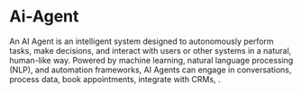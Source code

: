 # Ai-Agent
An AI Agent is an intelligent system designed to autonomously perform tasks, make decisions, and interact with users or other systems in a natural, human-like way. Powered by machine learning, natural language processing (NLP), and automation frameworks, AI Agents can engage in conversations, process data, book appointments, integrate with CRMs, .
